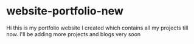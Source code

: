# website-portfolio-new
Hi this is my portfolio website I created which contains all my projects till now.
I'll be adding more projects and blogs very soon
